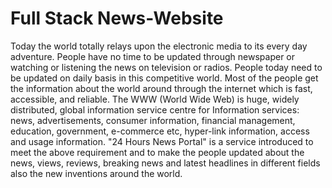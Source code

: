 ﻿# Full Stack News-Website

Today the world totally relays upon the electronic media to its every day adventure. People have no time to be updated through newspaper or watching or listening the news on television or radios. People today need to be updated on daily basis in this competitive world. Most of the people get the information about the world around through the internet which is fast, accessible, and reliable. The WWW (World Wide Web) is huge, widely distributed, global information service centre for Information services: news, advertisements, consumer information, financial management, education, government, e-commerce etc, hyper-link information, access and usage information. "24 Hours News Portal" is a service introduced to meet the above requirement and to make the people updated about the news, views, reviews, breaking news and latest headlines in different fields also the new inventions around the world.
